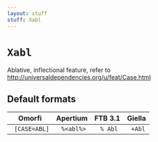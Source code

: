 ```yaml
---
layout: stuff
stuff: Xabl
---
```

# ` Xabl `

Ablative, inflectional feature, refer to http://universaldependencies.org/u/feat/Case.html

## Default formats
| Omorfi | Apertium | FTB 3.1 | Giella |
|:------:|:--------:|:-------:|:------:|
| ` [CASE=ABL]` | ` %<abl%>` | ` % Abl` | ` +Abl`  |
